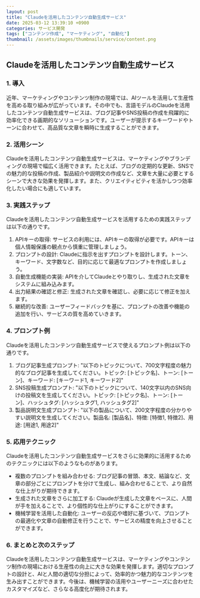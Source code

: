 ```yaml
---
layout: post
title: "Claudeを活用したコンテンツ自動生成サービス"
date: 2025-03-12 13:39:10 +0900
categories: サービス開発
tags: ["コンテンツ作成", "マーケティング", "自動化"]
thumbnail: /assets/images/thumbnails/service/content.png
---
```

## Claudeを活用したコンテンツ自動生成サービス

### 1. 導入

近年、マーケティングやコンテンツ制作の現場では、AIツールを活用して生産性を高める取り組みが広がっています。その中でも、言語モデルのClaudeを活用したコンテンツ自動生成サービスは、ブログ記事やSNS投稿の作成を飛躍的に効率化できる画期的なソリューションです。ユーザーが提示するキーワードやトーンに合わせて、高品質な文章を瞬時に生成することができます。

### 2. 活用シーン

Claudeを活用したコンテンツ自動生成サービスは、マーケティングやブランディングの現場で幅広く活用できます。たとえば、ブログの定期的な更新、SNSでの魅力的な投稿の作成、製品紹介や説明文の作成など、文章を大量に必要とするシーンで大きな効果を発揮します。また、クリエイティビティを活かしつつ効率化したい場合にも適しています。

### 3. 実践ステップ

Claudeを活用したコンテンツ自動生成サービスを活用するための実践ステップは以下の通りです。

1. APIキーの取得: サービスの利用には、APIキーの取得が必要です。APIキーは個人情報保護の観点から慎重に管理しましょう。
2. プロンプトの設計: Claudeに指示を出すプロンプトを設計します。トーン、キーワード、文字数など、目的に応じて最適なプロンプトを作成しましょう。
3. 自動生成機能の実装: APIを介してClaudeとやり取りし、生成された文章をシステムに組み込みます。
4. 出力結果の確認と修正: 生成された文章を確認し、必要に応じて修正を加えます。
5. 継続的な改善: ユーザーフィードバックを基に、プロンプトの改善や機能の追加を行い、サービスの質を高めていきます。

### 4. プロンプト例

Claudeを活用したコンテンツ自動生成サービスで使えるプロンプト例は以下の通りです。

1. ブログ記事生成プロンプト: "以下のトピックについて、700文字程度の魅力的なブログ記事を生成してください。トピック: [トピック名]、トーン: [トーン]、キーワード: [キーワード1, キーワード2]"
2. SNS投稿生成プロンプト: "以下のトピックについて、140文字以内のSNS向けの投稿文を生成してください。トピック: [トピック名]、トーン: [トーン]、ハッシュタグ: [ハッシュタグ1, ハッシュタグ2]"
3. 製品説明文生成プロンプト: "以下の製品について、200文字程度の分かりやすい説明文を生成してください。製品名: [製品名]、特徴: [特徴1, 特徴2]、用途: [用途1, 用途2]"

### 5. 応用テクニック

Claudeを活用したコンテンツ自動生成サービスをさらに効果的に活用するためのテクニックには以下のようなものがあります。

- 複数のプロンプトを組み合わせる: ブログ記事の冒頭、本文、結論など、文章の部分ごとにプロンプトを分けて生成し、組み合わせることで、より自然な仕上がりが期待できます。
- 生成された文章をさらに加工する: Claudeが生成した文章をベースに、人間が手を加えることで、より個性的な仕上がりにすることができます。
- 機械学習を活用した自動化: ユーザーの反応や嗜好に基づいて、プロンプトの最適化や文章の自動修正を行うことで、サービスの精度を向上させることができます。

### 6. まとめと次のステップ

Claudeを活用したコンテンツ自動生成サービスは、マーケティングやコンテンツ制作の現場における生産性の向上に大きな効果を発揮します。適切なプロンプトの設計と、AIと人間の適切な分担によって、効率的かつ魅力的なコンテンツを生み出すことができます。今後は、機械学習の活用やユーザーニーズに合わせたカスタマイズなど、さらなる高度化が期待されます。

